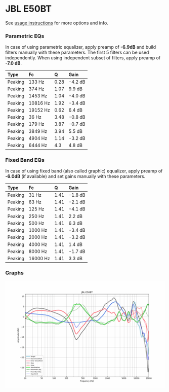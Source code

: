 # JBL E50BT
See [usage instructions](https://github.com/jaakkopasanen/AutoEq#usage) for more options and info.

### Parametric EQs
In case of using parametric equalizer, apply preamp of **-6.9dB** and build filters manually
with these parameters. The first 5 filters can be used independently.
When using independent subset of filters, apply preamp of **-7.0 dB**.

| Type    | Fc       |    Q | Gain    |
|:--------|:---------|:-----|:--------|
| Peaking | 133 Hz   | 0.28 | -4.2 dB |
| Peaking | 374 Hz   | 1.07 | 9.9 dB  |
| Peaking | 1453 Hz  | 1.04 | -4.0 dB |
| Peaking | 10816 Hz | 1.92 | -3.4 dB |
| Peaking | 19152 Hz | 0.62 | 6.4 dB  |
| Peaking | 36 Hz    | 3.48 | -0.8 dB |
| Peaking | 179 Hz   | 3.87 | -0.7 dB |
| Peaking | 3849 Hz  | 3.94 | 5.5 dB  |
| Peaking | 4904 Hz  | 1.14 | -3.2 dB |
| Peaking | 6444 Hz  | 4.3  | 4.8 dB  |

### Fixed Band EQs
In case of using fixed band (also called graphic) equalizer, apply preamp of **-6.0dB**
(if available) and set gains manually with these parameters.

| Type    | Fc       |    Q | Gain    |
|:--------|:---------|:-----|:--------|
| Peaking | 31 Hz    | 1.41 | -1.8 dB |
| Peaking | 63 Hz    | 1.41 | -2.1 dB |
| Peaking | 125 Hz   | 1.41 | -4.1 dB |
| Peaking | 250 Hz   | 1.41 | 2.2 dB  |
| Peaking | 500 Hz   | 1.41 | 6.3 dB  |
| Peaking | 1000 Hz  | 1.41 | -3.4 dB |
| Peaking | 2000 Hz  | 1.41 | -3.2 dB |
| Peaking | 4000 Hz  | 1.41 | 1.4 dB  |
| Peaking | 8000 Hz  | 1.41 | -1.7 dB |
| Peaking | 16000 Hz | 1.41 | 3.3 dB  |

### Graphs
![](./JBL%20E50BT.png)